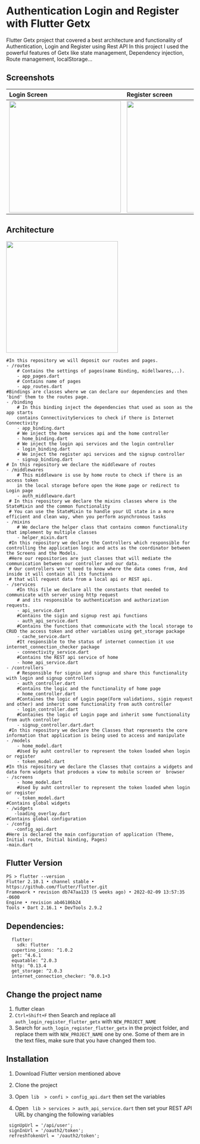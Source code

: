 # Authentication Login and Register with Flutter Getx
Flutter Getx project that covered a best architecture and functionality of Authentication, Login and Register using Rest API
In this project I used the powerful features of Getx like state management, Dependency injection, Route management, localStorage...

## Screenshots
| Login Screen  | Register screen | Offline pop-up  |
| :------------ | :------------- | :------------ |
| <img src="https://raw.githubusercontent.com/mattar88/auth_login_register_flutter_getx/main/screenshots/1_login.png" width="300"> | <img src="https://raw.githubusercontent.com/mattar88/auth_login_register_flutter_getx/main/screenshots/2_register.png" width="300"> |<img src="https://raw.githubusercontent.com/mattar88/auth_login_register_flutter_getx/main/screenshots/3_offline.png" width="300"> |

## Architecture 
 <img src="https://raw.githubusercontent.com/mattar88/auth_login_register_flutter_getx/main/screenshots/architecture.png" width="300">
 
 ``````
 #In this repository we will deposit our routes and pages. 
 - /routes
     # Contains the settings of pages(name Binding, midellwares,..).
     - app_pages.dart
     # Contains name of pages
     - app_routes.dart 
 #Bindings are classes where we can declare our dependencies and then 'bind' them to the routes page.    
 - /binding
     # In this binding inject the dependencies that used as soon as the app starts 
     contains ConnectivityServices to check if there is Internet Connectivity
     - app_binding.dart
     # We inject the home services api and the home controller
     - home_binding.dart 
     # We inject the login api services and the login controller
     - login_binding.dart
     # We inject the register api services and the signup controller
     - signup_binding.dart
 # In this repository we declare the middleware of routes    
 - /middlewares
     # This middleware is use by home route to check if there is an access token
     in the local storage before open the Home page or redirect to Login page
     - auth_middleware.dart
  # In this repository we declare the mixins classes where is the StateMixin and the common functionality
  # You can use the StateMixin to handle your UI state in a more efficient and clean way, when you perform asynchronous tasks
 - /mixins
     # We declare the helper class that contains common functionality that implement by multiple classes
     - helper_mixin.dart  
  #In this repository we declare the Controllers which responsible for controlling the application logic and acts as the coordinator between the Screens and the Models.
  #Here our repositories are just classes that will mediate the communication between our controller and our data.
  # Our controllers won't need to know where the data comes from, And inside it will contain all its functions 
  # that will request data from a local api or REST api.
 - /services
     #In this file we declare all the constants that needed to communicate with server using http request 
     # and its responsible to authentication and authorization requests.
     - api_service.dart
     #Contains the sigin and signup rest api functions
     - auth_api_service.dart
     #Contains the functions that communicate with the local storage to CRUD the access token and other variables using get_storage package
     - cache_service.dart 
     #It responsible to the status of internet connection it use internet_connection_checker package
     - connectivity_service.dart
     #Contains the REST api service of home
     - home_api_service.dart
 - /controllers
     # Responsible for signin and signup and share this functionality with login and signup controllers
     - auth_controller.dart  
     #Contains the logic and the functionality of home page
     - home_controller.dart  
     #Containes the logic of Login page(Form validations, sigin request and other) and inherit some functionality from auth controller
     - login_controller.dart  
     #Containes the logic of Login page and inherit some functionality from auth controller
     - signup_controller.dart.dart
  #In this repository we declare the Classes that represents the core information that application is being used to access and manipulate   
 - /models
     - home_model.dart  
     #Used by auht controller to represent the token loaded when login or register
     - token_model.dart
 #In this repository we declare the Classes that contains a widgets and data form widgets that produces a view to mobile screen or  browser
 - /screens
     - home_model.dart  
     #Used by auht controller to represent the token loaded when login or register
     - token_model.dart  
#Contains global widgets     
- /widgets
    -loading_overlay.dart
#Contains global configuration     
- /config
    -config_api.dart
#Here is declared the main configuration of application (Theme, Initial route, Initial binding, Pages)   
-main.dart     
 ``````       
 
## Flutter Version
``````
PS > flutter --version
Flutter 2.10.1 • channel stable • https://github.com/flutter/flutter.git
Framework • revision db747aa133 (5 weeks ago) • 2022-02-09 13:57:35 -0600
Engine • revision ab46186b24
Tools • Dart 2.16.1 • DevTools 2.9.2

``````
## Dependencies:
``````
  flutter:
    sdk: flutter
  cupertino_icons: ^1.0.2
  get: ^4.6.1
  equatable: ^2.0.3
  http: ^0.13.4
  get_storage: ^2.0.3
  internet_connection_checker: ^0.0.1+3
``````

## Change the project name
1. flutter clean
2. ``````Ctrl+Shift+F`````` then Search and replace all ``````auth_login_register_flutter_getx`````` with ``````NEW_PROJECT_NAME``````
3. Search for ``````auth_login_register_flutter_getx`````` in the project folder, and replace them with ``````NEW_PROJECT_NAME`````` one by one. Some of them are in the text files, make sure that you have changed them too.

## Installation
1. Download Flutter version mentioned above
2. Clone the project

3. Open`````` lib  > confi > config_api.dart`````` then set the variables

4. Open `````` lib > services > auth_api_service.dart``````  then set your REST API URL by changing the following variables
``````
 signUpUrl = '/api/user';
 signInUrl = '/oauth2/token';
 refreshTokenUrl = '/oauth2/token';
``````

